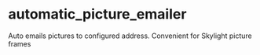 # automatic_picture_emailer
Auto emails pictures to configured address. Convenient for Skylight picture frames
